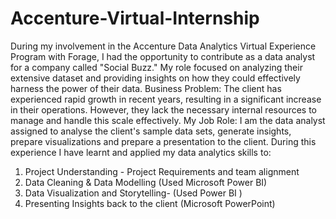 # Accenture-Virtual-Internship
During my involvement in the Accenture Data Analytics Virtual Experience Program with Forage, I had the opportunity to contribute as a data analyst for a company called "Social Buzz." My role focused on analyzing their extensive dataset and providing insights on how they could effectively harness the power of their data.
Business Problem: The client has experienced rapid growth in recent years, resulting in a significant increase in their operations. However, they lack the necessary internal resources to manage and handle this scale effectively. 
My Job Role: I am the data analyst assigned to analyse the client's sample data sets, generate insights, prepare visualizations and prepare a presentation to the client.
During this experience I have learnt and applied my data analytics skills to:
1. Project Understanding - Project Requirements and team alignment
2. Data Cleaning & Data Modelling (Used Microsoft Power BI)
3. Data Visualization and Storytelling- (Used Power BI )
4. Presenting Insights back to the client (Microsoft PowerPoint)
